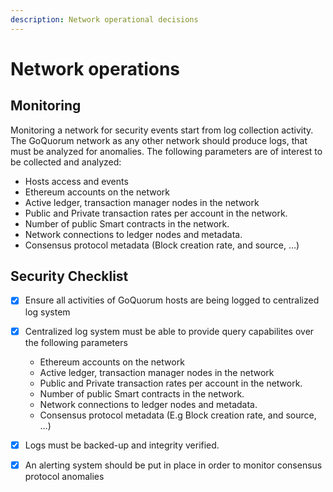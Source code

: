 ```yaml
---
description: Network operational decisions
---
```


# Network operations

## Monitoring

Monitoring a network for security events start from log collection activity. The GoQuorum network as any other network should produce logs, that must be analyzed for anomalies.
The following parameters are of interest to be collected and analyzed:

- Hosts access and events
- Ethereum accounts on the network
- Active ledger, transaction manager nodes in the network
- Public and Private transaction rates per account in the network.
- Number of public Smart contracts in the network.
- Network connections to ledger nodes and metadata.
- Consensus protocol metadata (Block creation rate, and source, …)

## Security Checklist

- [x] Ensure all activities of GoQuorum hosts are being logged to centralized log system

- [x] Centralized log system must be able to provide query capabilites over the following parameters
    - Ethereum accounts on the network
    - Active ledger, transaction manager nodes in the network
    - Public and Private transaction rates per account in the network.
    - Number of public Smart contracts in the network.
    - Network connections to ledger nodes and metadata.
    - Consensus protocol metadata (E.g Block creation rate, and source, …)

- [x] Logs must be backed-up and integrity verified.

- [x] An alerting system should be put in place in order to monitor consensus protocol anomalies

